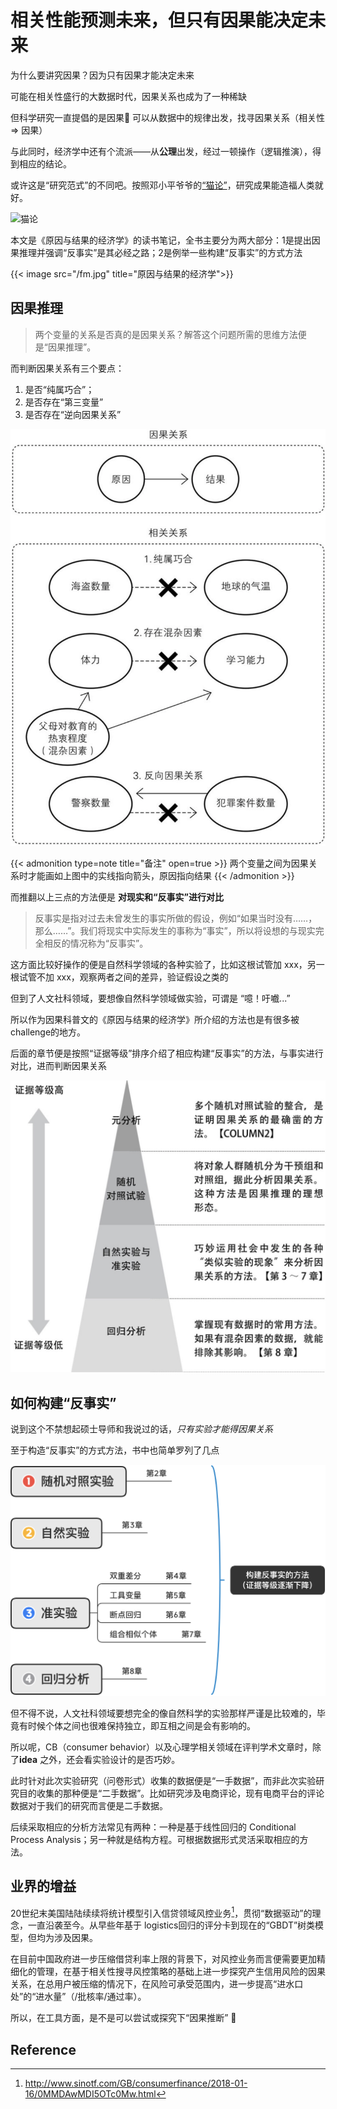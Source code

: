 # 相关性能预测未来，但只有因果能决定未来


为什么要讲究因果？因为只有因果才能决定未来

<!--more-->

可能在相关性盛行的大数据时代，因果关系也成为了一种稀缺

但科学研究一直提倡的是因果🤔  可以从数据中的规律出发，找寻因果关系（相关性 $\Rightarrow$ 因果）

与此同时，经济学中还有个流派——从**公理**出发，经过一顿操作（逻辑推演），得到相应的结论。

或许这是“研究范式”的不同吧。按照邓小平爷爷的[“猫论”](https://zh.wikipedia.org/wiki/猫论)，研究成果能造福人类就好。

![猫论](https://www.bbc.com/staticarchive/0ff651374809dad72712d0aea8acc4bb3f93c5b6.jpg)

本文是《原因与结果的经济学》的读书笔记，全书主要分为两大部分：1是提出因果推理并强调“反事实”是其必经之路；2是例举一些构建“反事实”的方式方法

{{< image src="/fm.jpg" title="原因与结果的经济学">}}

## 因果推理

> 两个变量的关系是否真的是因果关系？解答这个问题所需的思维方法便是“因果推理”。

而判断因果关系有三个要点：

1. 是否“纯属巧合”；
2. 是否存在“第三变量”
3. 是否存在“逆向因果关系”

![因果-vs-相关](https://raw.githubusercontent.com/unclehuzi/pic/master/images/20211006091654.png)

{{< admonition type=note title="备注" open=true >}}
两个变量之间为因果关系时才能画如上图中的实线指向箭头，原因指向结果
{{< /admonition >}}

而推翻以上三点的方法便是 **对现实和“反事实”进行对比**

> 反事实是指对过去未曾发生的事实所做的假设，例如“如果当时没有……，那么……”。我们将现实中实际发生的事称为“事实”，所以将设想的与现实完全相反的情况称为“反事实”。

这方面比较好操作的便是自然科学领域的各种实验了，比如这根试管加 xxx，另一根试管不加 xxx，观察两者之间的差异，验证假设之类的

但到了人文社科领域，要想像自然科学领域做实验，可谓是 “噫！吁嚱...”

所以作为因果科普文的《原因与结果的经济学》所介绍的方法也是有很多被challenge的地方。

后面的章节便是按照“证据等级”排序介绍了相应构建“反事实”的方法，与事实进行对比，进而判断因果关系

![证据的等级](https://raw.githubusercontent.com/unclehuzi/pic/master/images/20211006092924.png)

## 如何构建“反事实”

说到这个不禁想起硕士导师和我说过的话，*只有实验才能得因果关系*

至于构造“反事实”的方式方法，书中也简单罗列了几点

![构建反事实的方法](https://raw.githubusercontent.com/unclehuzi/pic/master/images/20211006200117.png)

但不得不说，人文社科领域要想完全的像自然科学的实验那样严谨是比较难的，毕竟有时候个体之间也很难保持独立，即互相之间是会有影响的。

所以呢，CB（consumer behavior）以及心理学相关领域在评判学术文章时，除了**idea** 之外，还会看实验设计的是否巧妙。

此时针对此次实验研究（问卷形式）收集的数据便是“一手数据”，而非此次实验研究目的收集的那种便是“二手数据”。比如研究涉及电商评论，现有电商平台的评论数据对于我们的研究而言便是二手数据。

后续采取相应的分析方法常见有两种：一种是基于线性回归的 Conditional Process Analysis；另一种就是结构方程。可根据数据形式灵活采取相应的方法。

## 业界的增益

20世纪末美国陆陆续续将统计模型引入信贷领域风控业务[^1]，贯彻“数据驱动”的理念，一直沿袭至今。从早些年基于 logistics回归的评分卡到现在的“GBDT”树类模型，但均为涉及因果。

在目前中国政府进一步压缩借贷利率上限的背景下，对风控业务而言便需要更加精细化的管理，在基于相关性搜寻风控策略的基础上进一步探究产生信用风险的因果关系，在总用户被压缩的情况下，在风险可承受范围内，进一步提高“进水口处”的“进水量”（/批核率/通过率）。

所以，在工具方面，是不是可以尝试或探究下“因果推断” 🤔


## Reference

[^1]: http://www.sinotf.com/GB/consumerfinance/2018-01-16/0MMDAwMDI5OTc0Mw.html


<head> 
    <script defer src="https://use.fontawesome.com/releases/v5.0.13/js/all.js"></script> 
    <script defer src="https://use.fontawesome.com/releases/v5.0.13/js/v4-shims.js"></script> 
</head> 
<link rel="stylesheet" href="https://use.fontawesome.com/releases/v5.0.13/css/all.css">
